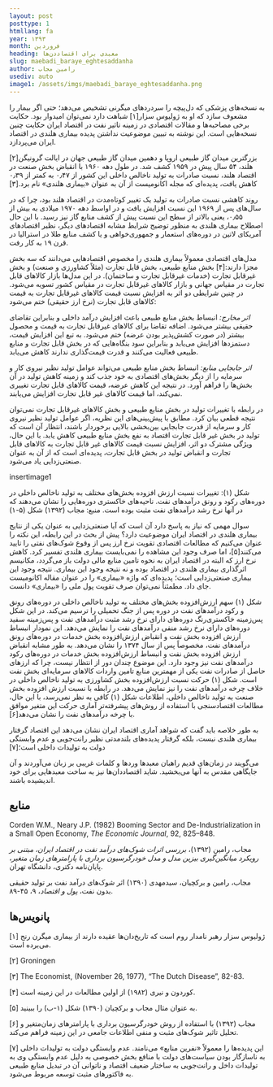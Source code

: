 ```yaml
---
layout: post
posttype: 1
htmllang: fa
year: ۱۳۹۳
month: فروردین
heading: معبدی برای اقتصاددن‌ها
slug: maebadi_baraye_eghtesaddanha
author: رامین مجاب
usediv: auto
image1: /assets/imgs/maebadi_baraye_eghtesaddanha.png
---
```

 
 به نسخه‌های پزشکی که دل‌پیچه را سردردهای میگرنی تشخیص می‌دهد؛ حتی اگر بیمار را مشعوف سازد که او به ژولیوس سزار[۱] شباهت دارد نمی‌توان امیدوار بود. حکایت برخی مصاحبه‌ها و مقالات اقتصادی در زمینه تاثیر نفت در اقتصاد ایران حکایت چنین نسخه‌هایی است. این نوشته به تبیین موضوعیت نداشتن پدیده بیماری هلندی در اقتصاد ایران می‌پردازد.

بزرگترین میدان گاز طبیعی اروپا و دهمین میدان گاز طبیعی جهان در ایالت گرونیگن[۲] هلند، ۵۴ سال پیش در ۱۹۵۹ کشف شد. در طول دهه ۱۹۶۰ با انقباض بخش صنعت در اقتصاد هلند، نسبت صادرات به تولید ناخالص داخلی این کشور از ۰٫۴۷ به کمتر از ۰٫۳۹ کاهش یافت، پدیده‌ای که مجله اکانومیست از آن به عنوان «بیماری هلندی» نام برد.[۳]

روند کاهشی نسبت صادرات به تولید یک تغییر کوتاه‌مدت در اقتصاد هلند بود، چرا که در سال‌های پس از ۱۹۶۹ این نسبت افزایش یافت و در اواسط دهه ۱۹۷۰ میلادی به بیش از ۰٫۵۵، یعنی بالاتر از سطح این نسبت پیش از کشف منابع گاز نیز رسید. با این حال اصطلاح بیماری هلندی به منظور توضیح شرایط مشابه اقتصادهای دیگر، نظیر اقتصادهای آمریکای لاتین در دوره‌های استعمار و جمهوری‌خواهی و یا کشف منابع طلا در استرالیا در قرن ۱۹ به کار رفت.

مدل‌های اقتصادی معمولاً بیماری هلندی را مخصوص اقتصادهایی می‌دانند که سه بخش مجزا دارند:[۴] بخش منابع طبیعی، بخش قابل تجارت (مثلاً کشاورزی و صنعت) و بخش غیرقابل تجارت (خدمات غیرقابل تجارت و ساختمان). در این مدل‌ها بازار کالاهای قابل تجارت در مقیاس جهانی و بازار کالاهای غیرقابل تجارت در مقیاس کشور تسویه می‌شود. در چنین شرایطی دو اثر به افزایش نسبت قیمت کالاهای غیرقابل تجارت به قیمت کالاهای قابل تجارت (نرخ ارز حقیقی) ختم می‌شود:

_اثر مخارج:_  انبساط بخش منابع طبیعی باعث افزایش درآمد داخلی و بنابراین تقاضای حقیقی بیشتر می‌شود. اضافه تقاضا برای کالاهای غیرقابل تجارت به قیمت و محصول بیشتر (در صورت کشش‌پذیر بودن عرضه) ختم می‌شود. به تبع این افزایش قیمت، دستمزدها افزایش می‌یابد و بنابراین سود بنگاه‌هایی که در بخش قابل تجارت و منابع طبیعی فعالیت می‌کنند و قدرت قیمت‌گذاری ندارند کاهش می‌یابد.

_اثر جابجایی منابع:_ انبساط بخش منابع طبیعی می‌تواند عوامل تولید نظیر نیروی کار و سرمایه را از دیگر بخش‌های اقتصادی به خود جذب کند و زمینه کاهش تولید در آن بخش‌ها را فراهم آورد. در نتیجه این کاهش عرضه، قیمت کالاهای قابل تجارت تغییری نمی‌کند، اما قیمت کالاهای غیر قابل تجارت افزایش می‌یابند.

در رابطه با تغییرات تولید در بخش منابع طبیعی و بخش کالاهای غیرقابل تجارت نمی‌توان نتیجه قطعی بیان کرد. مطابق با پیش‌بینی‌های این نظریه، اگر عوامل تولید نظیر نیروی کار و سرمایه از قدرت جابجایی بین‌بخشی بالایی برخوردار باشند، انتظار آن است که تولید در بخش غیر قابل تجارت اقتصاد به نفع بخش منابع طبیعی کاهش یابد. با این حال، ویژگی مشترک دو اثر، افزایش نسبت قیمت کالاهای غیر قابل تجارت به کالاهای قابل تجارت و انقباض تولید در بخش قابل تجارت، پدیده‌ای است که از آن به عنوان صنعتی‌زدایی یاد می‌شود.

insertimage1

شکل (۱): تغییرات نسبت ارزش افزوده بخش‌های مختلف به تولید ناخالص داخلی در دوره‌های رکود و رونق درآمدهای نفت. ناحیه‌های خاکستری دوره‌هایی را نشان می‌دهند که در آنها نرخ رشد درآمدهای نفت مثبت بوده است. منبع: مجاب (۱۳۹۲) شکل (۵-۱)

سوال مهمی که نیاز به پاسخ دارد آن است که آیا صنعتی‌زدایی به عنوان یکی از نتایج بیماری هلندی در اقتصاد ایران موضوعیت دارد؟ پیش از بحث در این رابطه، این نکته را عنوان می‌کنیم که مطالعات اقتصادی تقویت نرخ ارز پس از وقوع شوک‌های نفتی را تایید می‌کنند[۵]، اما صرف وجود این مشاهده را نمی‌بایست بیماری هلندی تفسیر کرد. کاهش نرخ ارز که البته در اقتصاد ایران به نحوه تامین منابع مالی دولت باز می‌گردد، مکانیسم اثرگذاری بیماری هلندی در اقتصاد بوده و نه نتیجه وجود این بیماری. نتیجه وجود این بیماری صنعتی‌زدایی است؛ پدیده‌ای که واژه «بیماری» را در عنوان مقاله اکانومیست جای داد. مطمئناً نمی‌توان صرف تقویت پول ملی را «بیماری» دانست.

شکل (۱) سهم ارزش‌افزوده بخش‌های مختلف به تولید ناخالص داخلی در دوره‌های رونق و رکود درآمدهای نفت در دوره پس از جنگ تحمیلی را ترسیم می‌کند. در این شکل پس‌زمینه خاکستری‌رنگ دوره‌های دارای نرخ رشد مثبت درآمدهای نفت و پس‌زمینه سفید دوره‌های دارای نرخ رشد منفی درآمدهای نفت را نمایش می‌دهد. این نمودار انبساط ارزش افزوده بخش نفت و انقباض ارزش‌افزوده بخش خدمات در دوره‌های رونق درآمدهای نفت، مخصوصاً پس از سال ۱۳۷۴ را نشان می‌دهد. به طور مشابه انقباض ارزش افزوده بخش نفت و انبساط ارزش‌افزوده بخش خدمات در دوره‌های رکود درآمدهای نفت نیز وجود دارد. این موضوع چندان دور از انتظار نیست، چرا که ارز‌های حاصل از صادرات نفت یکی از مهمترین منابع تامین واردات کالاهای سرمایه‌ای بخش نفت است. شکل (۱) حرکت نسبت ارزش‌افزوده بخش کشاورزی به تولید ناخالص داخلی در خلاف چرخه درآمدهای نفت را نیز نمایش می‌دهد. در رابطه با نسبت ارزش افزوده بخش صنعت به تولید ناخالص داخلی، اطلاعات شکل (۱) کافی به نظر نمی‌رسد، با این حال، مطالعات اقتصادسنجی با استفاده از روش‌های پیشرفته‌تر آماری حرکت این متغیر موافق با چرخه درآمدهای نفت را نشان می‌دهد[۶].

به طور خلاصه باید گفت که شواهد آماری اقتصاد ایران نشان می‌دهد این اقتصاد گرفتار بیماری هلندی نیست، بلکه گرفتار پدیده‌های بلندمدتی نظیر رانت‌جویی و عدم وابستگی دولت به تولیدات داخلی است؛[۷]

می‌گویند در زمان‌های قدیم راهبان معبدها ورد‌ها و کلمات غریبی بر زبان می‌آوردند و آن جایگاهی مقدس به آنها می‌بخشید. شاید اقتصاددان‌ها نیز به ساخت معبدهایی برای خود اندیشیده باشند.

## منابع

Corden W.M., Neary J.P. (1982) Booming Sector and De-Industrialization in a Small Open Economy, _The Economic Journal_, 92, 825–848.

مجاب، رامین (۱۳۹۲)،  _بررسی اثرات شوک‌های درآمد نفت در اقتصاد ایران، مبتنی بر رویکرد میانگین‌گیری بیزین مدل و مدل خودرگرسیون برداری با پارامترهای زمان متغیر_، پایان‌نامه دکتری، دانشگاه تهران.

مجاب، رامین و برکچیان، سیدمهدی (۱۳۹۰) اثر شوک‌های درآمد نفت بر تولید حقیقی بدون نفت، _پول و اقتصاد_، ۹، ۴۵-۸۹.

## پانویس‌ها

[۱]  ژولیوس سزار رهبر نامدار روم است که تاریخ‌دان‌ها عقیده دارند از بیماری میگرن رنج می‌برده است.

[۲] Groningen

[۳]  The Economist, (November 26, 1977), “The Dutch Disease”, 82-83.

[۴]  کوردون و نیری (۱۹۸۲) از اولین مطالعات در این زمینه است.

[۵]  به عنوان مثال مجاب و برکچیان (۱۳۹۰) شکل (۱-ب) را ببینید.

[۶]  مجاب (۱۳۹۲) با استفاده از روش خودرگرسیون برداری با پارامترهای زمان‌متغیر و تحلیل تاثیر شوک‌های مثبت و منفی اطلاعات جامعی در این زمینه فراهم می‌کند.

[۷]  این پدیده‌ها را معمولاً «نفرین منابع» می‌نامند. عدم وابستگی دولت به تولیدات داخلی به ناسازگار بودن سیاست‌های دولت با منافع بخش خصوصی به دلیل عدم وابستگی وی به تولیدات داخل و رانت‌جویی به ساختار ضعیف اقتصاد و ناتوانی آن در تبدیل منابع طبیعی به فاکتورهای مثبت توسعه مربوط می‌شود.
